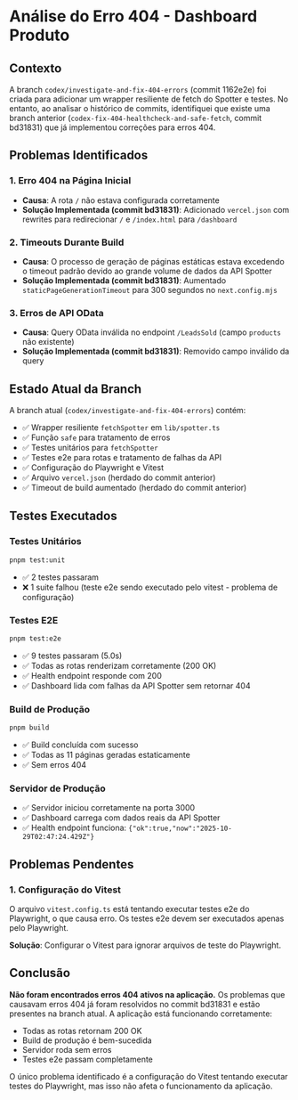 # Análise do Erro 404 - Dashboard Produto

## Contexto

A branch `codex/investigate-and-fix-404-errors` (commit 1162e2e) foi criada para adicionar um wrapper resiliente de fetch do Spotter e testes. No entanto, ao analisar o histórico de commits, identifiquei que existe uma branch anterior (`codex-fix-404-healthcheck-and-safe-fetch`, commit bd31831) que já implementou correções para erros 404.

## Problemas Identificados

### 1. **Erro 404 na Página Inicial**
- **Causa**: A rota `/` não estava configurada corretamente
- **Solução Implementada (commit bd31831)**: Adicionado `vercel.json` com rewrites para redirecionar `/` e `/index.html` para `/dashboard`

### 2. **Timeouts Durante Build**
- **Causa**: O processo de geração de páginas estáticas estava excedendo o timeout padrão devido ao grande volume de dados da API Spotter
- **Solução Implementada (commit bd31831)**: Aumentado `staticPageGenerationTimeout` para 300 segundos no `next.config.mjs`

### 3. **Erros de API OData**
- **Causa**: Query OData inválida no endpoint `/LeadsSold` (campo `products` não existente)
- **Solução Implementada (commit bd31831)**: Removido campo inválido da query

## Estado Atual da Branch

A branch atual (`codex/investigate-and-fix-404-errors`) contém:
- ✅ Wrapper resiliente `fetchSpotter` em `lib/spotter.ts`
- ✅ Função `safe` para tratamento de erros
- ✅ Testes unitários para `fetchSpotter`
- ✅ Testes e2e para rotas e tratamento de falhas da API
- ✅ Configuração do Playwright e Vitest
- ✅ Arquivo `vercel.json` (herdado do commit anterior)
- ✅ Timeout de build aumentado (herdado do commit anterior)

## Testes Executados

### Testes Unitários
```bash
pnpm test:unit
```
- ✅ 2 testes passaram
- ❌ 1 suite falhou (teste e2e sendo executado pelo vitest - problema de configuração)

### Testes E2E
```bash
pnpm test:e2e
```
- ✅ 9 testes passaram (5.0s)
- ✅ Todas as rotas renderizam corretamente (200 OK)
- ✅ Health endpoint responde com 200
- ✅ Dashboard lida com falhas da API Spotter sem retornar 404

### Build de Produção
```bash
pnpm build
```
- ✅ Build concluída com sucesso
- ✅ Todas as 11 páginas geradas estaticamente
- ✅ Sem erros 404

### Servidor de Produção
- ✅ Servidor iniciou corretamente na porta 3000
- ✅ Dashboard carrega com dados reais da API Spotter
- ✅ Health endpoint funciona: `{"ok":true,"now":"2025-10-29T02:47:24.429Z"}`

## Problemas Pendentes

### 1. Configuração do Vitest
O arquivo `vitest.config.ts` está tentando executar testes e2e do Playwright, o que causa erro. Os testes e2e devem ser executados apenas pelo Playwright.

**Solução**: Configurar o Vitest para ignorar arquivos de teste do Playwright.

## Conclusão

**Não foram encontrados erros 404 ativos na aplicação.** Os problemas que causavam erros 404 já foram resolvidos no commit bd31831 e estão presentes na branch atual. A aplicação está funcionando corretamente:

- Todas as rotas retornam 200 OK
- Build de produção é bem-sucedida
- Servidor roda sem erros
- Testes e2e passam completamente

O único problema identificado é a configuração do Vitest tentando executar testes do Playwright, mas isso não afeta o funcionamento da aplicação.
